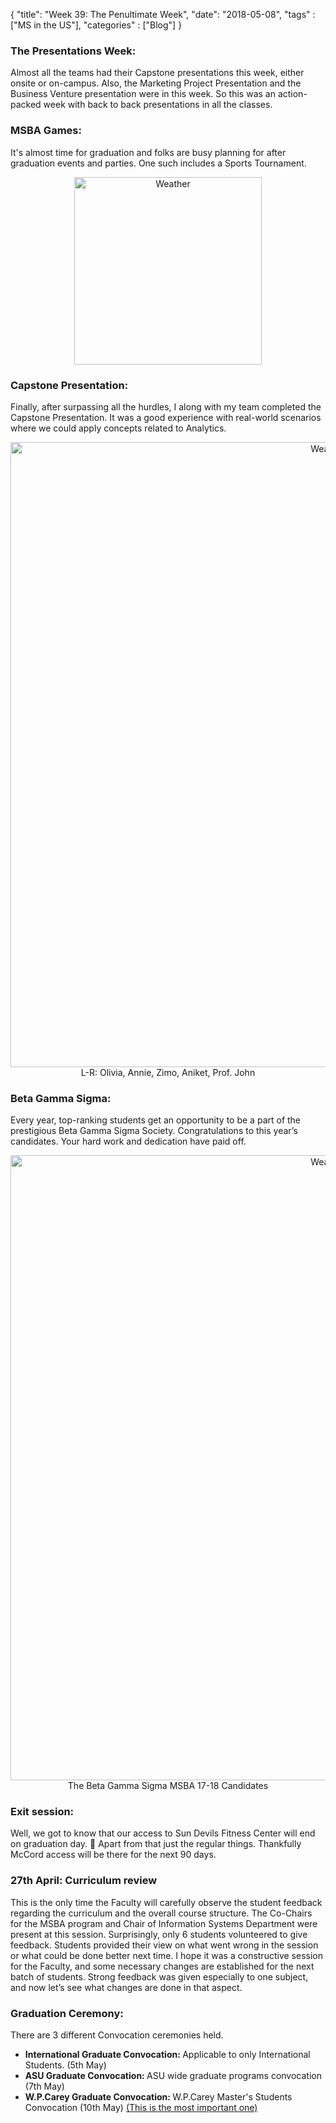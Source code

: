 {
    "title": "Week 39: The Penultimate Week",
    "date": "2018-05-08",
    "tags" : ["MS in the US"],
    "categories" : ["Blog"]
}


<h3> The Presentations Week: </h3>

Almost all the teams had their Capstone presentations this week, either onsite or on-campus. Also, the Marketing Project Presentation and the Business Venture presentation were in this week. So this was an action-packed week with back to back presentations in all the classes.

<h3> MSBA Games: </h3>

It's almost time for graduation and folks are busy planning for after graduation events and parties. One such includes a Sports Tournament.

<center>
<img src="/images/MSBA/39/Screenshot_20180422-222817.jpg" alt="Weather" width="300"/>
</center>

<h3> Capstone Presentation: </h3>

Finally, after surpassing all the hurdles, I along with my team completed the Capstone Presentation. It was a good experience with real-world scenarios where we could apply concepts related to Analytics.

<center>
<img src="/images/MSBA/39/IMG_20180424_124423.jpg" alt="Weather" width="1000"/>
L-R: Olivia, Annie, Zimo, Aniket, Prof. John
</center>

<h3> Beta Gamma Sigma: </h3>

Every year, top-ranking students get an opportunity to be a part of the prestigious Beta Gamma Sigma Society. Congratulations to this year’s candidates. Your hard work and dedication have paid off.

<center>
<img src="/images/MSBA/39/FB_IMG_1524637652325.jpg" alt="Weather" width="1000"/>
The Beta Gamma Sigma MSBA 17-18 Candidates
</center>



<h3> Exit session: </h3>

Well, we got to know that our access to Sun Devils Fitness Center will end on graduation day. 🙁 Apart from that just the regular things. Thankfully McCord access will be there for the next 90 days.

<h3> 27th April: Curriculum review </h3>

This is the only time the Faculty will carefully observe the student feedback regarding the curriculum and the overall course structure. The Co-Chairs for the MSBA program and Chair of Information Systems Department were present at this session. Surprisingly, only 6 students volunteered to give feedback.
Students provided their view on what went wrong in the session or what could be done better next time. I hope it was a constructive session for the Faculty, and some necessary changes are established for the next batch of students. Strong feedback was given especially to one subject, and now let’s see what changes are done in that aspect.

<h3> Graduation Ceremony: </h3>

There are 3 different Convocation ceremonies held.

* <b>International Graduate Convocation: </b> Applicable to only International Students. (5th May)
* <b>ASU Graduate Convocation: </b> ASU wide graduate programs convocation (7th May)
* <b>W.P.Carey Graduate Convocation: </b>  W.P.Carey Master's Students Convocation (10th May) <span style="text-decoration: underline"> (This is the most important one) </span>
